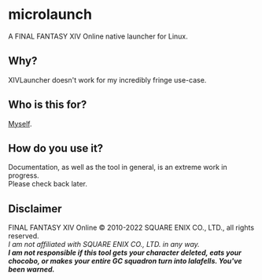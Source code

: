# microlaunch
A FINAL FANTASY XIV Online native launcher for Linux.

## Why?
XIVLauncher doesn't work for my incredibly fringe use-case.

## Who is this for?
[Myself](https://kagamine-r.in).

## How do you use it?
Documentation, as well as the tool in general, is an extreme work in progress.  
Please check back later.

## Disclaimer
FINAL FANTASY XIV Online © 2010-2022 SQUARE ENIX CO., LTD., all rights reserved.  
*I am not affiliated with SQUARE ENIX CO., LTD. in any way.*  
***I am not responsible if this tool gets your character deleted, eats your chocobo, or makes***
***your entire GC squadron turn into lalafells. You've been warned.***
